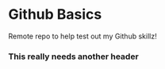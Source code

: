 # Github Basics

Remote repo to help test out my Github skillz!

### This really needs another header



